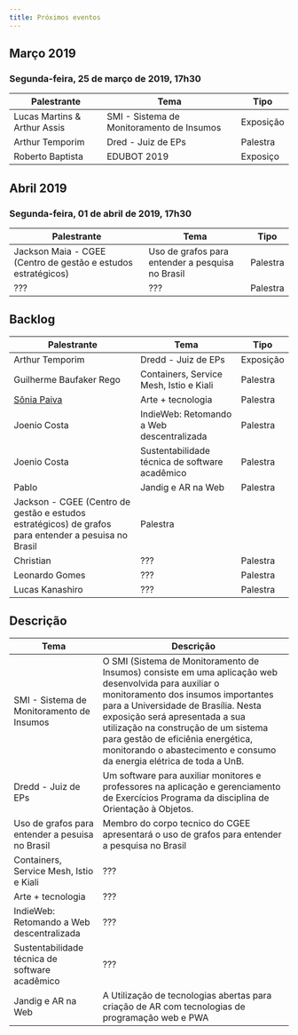 ```yaml
---
title: Próximos eventos
---
```


## Março 2019

### Segunda-feira, 25 de março de 2019, 17h30

| Palestrante                  | Tema                                            | Tipo     |
| ---------------------------- | ----------------------------------------------- | -------- |
| Lucas Martins & Arthur Assis | SMI - Sistema de Monitoramento de Insumos       | Exposição|
| Arthur Temporim              | Dred - Juiz de EPs                              | Palestra |
| Roberto Baptista                      | EDUBOT 2019                                     | Exposiço |

## Abril 2019

### Segunda-feira, 01 de abril de 2019, 17h30

| Palestrante     | Tema                                            | Tipo     |
| --------------- | ----------------------------------------------- | -------- |
| Jackson Maia - CGEE (Centro de gestão e estudos estratégicos)  | Uso de grafos para entender a pesquisa no Brasil   | Palestra |
| ???             | ???                                             | Palestra |

## Backlog

| Palestrante                                    | Tema                                             | Tipo     |
| ---------------------------------------------- | ------------------------------------------------ | -------- |
| Arthur Temporim                                | Dredd - Juiz de EPs                              | Exposição |
| Guilherme Baufaker Rego                        | Containers, Service Mesh, Istio e Kiali          | Palestra |
| [Sônia Paiva](https://www.facebook.com/ltcunb) | Arte + tecnologia                                | Palestra |
| Joenio Costa                                   | IndieWeb: Retomando a Web descentralizada        | Palestra |
| Joenio Costa                                   | Sustentabilidade técnica de software acadêmico   | Palestra |
| Pablo                                          | Jandig e AR na Web                               | Palestra |
| Jackson - CGEE (Centro de gestão e estudos estratégicos)    de grafos para entender a pesuisa no Brasil    | Palestra |
| Christian                                      | ???                                              | Palestra |
| Leonardo Gomes                                 | ???                                              | Palestra |
| Lucas Kanashiro                                | ???                                              | Palestra |
## Descrição

| Tema                                           | Descrição                                       |
| ---------------------------------------------- | ----------------------------------------------- |
| SMI - Sistema de Monitoramento de Insumos      | O SMI (Sistema de Monitoramento de Insumos) consiste em uma aplicação web desenvolvida para auxiliar o monitoramento dos insumos importantes para a Universidade de Brasília. Nesta exposição será apresentada a sua utilização na construção de um sistema para gestão de eficiênia energética, monitorando o abastecimento e consumo da energia elétrica de toda a UnB. |
| Dredd - Juiz de EPs                            | Um software para auxiliar monitores e professores na aplicação e gerenciamento de Exercícios Programa da disciplina de Orientação à Objetos.|
| Uso de grafos para entender a pesuisa no Brasil | Membro do corpo tecnico do CGEE apresentará o uso de grafos para entender a pesquisa no Brasil
| Containers, Service Mesh, Istio e Kiali        | ???                                             |
| Arte + tecnologia                              | ???                                             |
| IndieWeb: Retomando a Web descentralizada      | ???                                             |
| Sustentabilidade técnica de software acadêmico | ???                                             |
| Jandig e AR na Web                             | A Utilização de tecnologias abertas para criação de AR com tecnologias de programação web e PWA|
